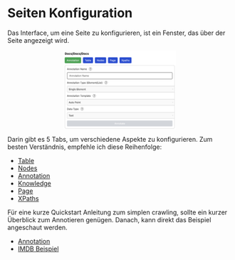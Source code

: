 # Seiten Konfiguration

Das Interface, um eine Seite zu konfigurieren, ist ein Fenster, das
über der Seite angezeigt wird.

<img style="width: 50%; display: block; margin: 0 auto;" src="chapter_4_1.png"/>

Darin gibt es 5 Tabs, um verschiedene Aspekte zu konfigurieren. Zum besten
Verständnis, empfehle ich diese Reihenfolge:

- [Table](/chapter_table.html)
- [Nodes](/chapter_nodes.html)
- [Annotation](/chapter_annotation.html)
- [Knowledge](/chapter_knowledge.html)
- [Page](/chapter_page.html)
- [XPaths](/chapter_xpaths.html)

Für eine kurze Quickstart Anleitung zum simplen crawling, sollte ein kurzer
Überblick zum Annotieren genügen. Danach, kann direkt das Beispiel angeschaut
werden.

- [Annotation](/chapter_annotation.html)
- [IMDB Beispiel](/chapter_imdb.html)
